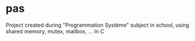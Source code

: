 # pas
Project created during "Programmation Système" subject in school, using shared memory, mutex, mailbox, ... In C
